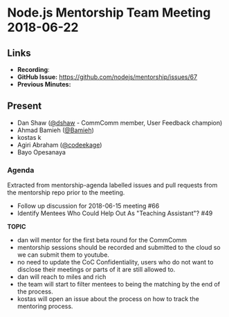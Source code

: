 # Node.js Mentorship Team Meeting 2018-06-22

## Links

* **Recording**: 
* **GitHub Issue:** https://github.com/nodejs/mentorship/issues/67
* **Previous Minutes:** 

## Present

- Dan Shaw ([@dshaw](https://github.com/dshaw) - CommComm member, User Feedback champion)
- Ahmad Bamieh ([@Bamieh](https://github.com/Bamieh))
- kostas k
- Agiri Abraham ([@codeekage](https://github.com/codeekage))
- Bayo Opesanaya

### Agenda

Extracted from mentorship-agenda labelled issues and pull requests from the mentorship repo prior to the meeting.

- Follow up discussion for 2018-06-15 meeting #66
- Identify Mentees Who Could Help Out As "Teaching Assistant"? #49

**TOPIC**

- dan will mentor for the first beta round for the CommComm
- mentorship sessions should be recorded and submitted to the cloud so we can submit them to youtube.
- no need to update the CoC Confidentiality, users who do not want to disclose their meetings or parts of it are still allowed to.
- dan will reach to miles and rich
- the team will start to filter mentees to being the matching by the end of the process.
- kostas will open an issue about the process on how to track the mentoring process.
